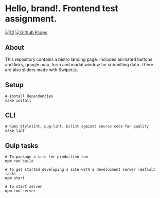 # Hello, brand!. Frontend test assignment. 
[![CI](https://github.com/Teihden/hello-brand-test/actions/workflows/CI.yml/badge.svg)](https://github.com/Teihden/hello-brand-test/actions/workflows/CI.yml)
[![Github Pages](https://github.com/Teihden/hello-brand-test/actions/workflows/github-pages-with-gulp.yml/badge.svg)](https://github.com/Teihden/hello-brand-test/actions/workflows/github-pages-with-gulp.yml)

## About
This repository contains a bistro landing page. Includes animated buttons and links, google map, form and modal window for submitting data. There are also sliders made with Swiper.js.
## Setup

```shell
# Install dependencies
make install
```

## CLI

```shell
# Runs Stylelint, pug-lint, Eslint against source code for quality
make lint
```

## Gulp tasks

```shell
# To package a site for production run
npm run build

# To get started developing a site with a development server (default task)
npm start

# To start server
npm run server
```
